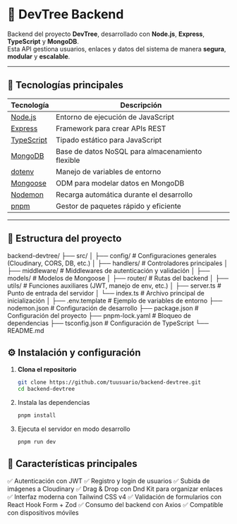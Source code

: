 # 🚀 DevTree Backend

Backend del proyecto **DevTree**, desarrollado con **Node.js**, **Express**, **TypeScript** y **MongoDB**.  
Esta API gestiona usuarios, enlaces y datos del sistema de manera **segura**, **modular** y **escalable**.

---

## 🧩 Tecnologías principales

| Tecnología | Descripción |
|-------------|-------------|
| [Node.js](https://nodejs.org/) | Entorno de ejecución de JavaScript |
| [Express](https://expressjs.com/) | Framework para crear APIs REST |
| [TypeScript](https://www.typescriptlang.org/) | Tipado estático para JavaScript |
| [MongoDB](https://www.mongodb.com/) | Base de datos NoSQL para almacenamiento flexible |
| [dotenv](https://github.com/motdotla/dotenv) | Manejo de variables de entorno |
| [Mongoose](https://mongoosejs.com/) | ODM para modelar datos en MongoDB |
| [Nodemon](https://github.com/remy/nodemon) | Recarga automática durante el desarrollo |
| [pnpm](https://pnpm.io/) | Gestor de paquetes rápido y eficiente |

---

## 🧠 Estructura del proyecto

backend-devtree/
├── src/
│ ├── config/ # Configuraciones generales (Cloudinary, CORS, DB, etc.)
│ ├── handlers/ # Controladores principales
│ ├── middleware/ # Middlewares de autenticación y validación
│ ├── models/ # Modelos de Mongoose
│ ├── router/ # Rutas del backend
│ ├── utils/ # Funciones auxiliares (JWT, manejo de env, etc.)
│ ├── server.ts # Punto de entrada del servidor
│ └── index.ts # Archivo principal de inicialización
│
├── .env.template # Ejemplo de variables de entorno
├── nodemon.json # Configuración de desarrollo
├── package.json # Configuración del proyecto
├── pnpm-lock.yaml # Bloqueo de dependencias
├── tsconfig.json # Configuración de TypeScript
└── README.md



## ⚙️ Instalación y configuración

1. **Clona el repositorio**
   ```bash
   git clone https://github.com/tuusuario/backend-devtree.git
   cd backend-devtree

2. Instala las dependencias
    ```bash
    pnpm install

3. Ejecuta el servidor en modo desarrollo
    ```bash
    pnpm run dev

## 🎨 Características principales
✅ Autenticación con JWT
✅ Registro y login de usuarios
✅ Subida de imágenes a Cloudinary
✅ Drag & Drop con Dnd Kit para organizar enlaces
✅ Interfaz moderna con Tailwind CSS v4
✅ Validación de formularios con React Hook Form + Zod
✅ Consumo del backend con Axios
✅ Compatible con dispositivos móviles
